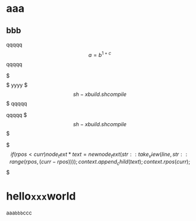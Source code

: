 # aaa

## bbb

qqqqq $$a=b^{1+c}$$ qqqqq

$$$
$$$
yyyy
$$$
sh -x build.sh compile
$$$
qqqqq

qqqqq
$$$
sh -x build.sh compile
$$$

$$$
    if (rpos < curr) {
        node_text* text = new node_text(str::take_view(line, str::range(rpos, (curr - rpos))));
        context.append_child(text);
        context.rpos(curr);
    }
$$$

# hello`xxx`world

aaa`bbb`ccc

